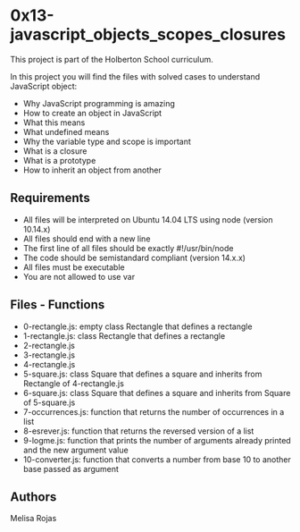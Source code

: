 # 0x13-javascript_objects_scopes_closures

This project is part of the Holberton School curriculum.

In this project you will find the files with solved cases to understand JavaScript object:

* Why JavaScript programming is amazing
* How to create an object in JavaScript
* What this means
* What undefined means
* Why the variable type and scope is important
* What is a closure
* What is a prototype
* How to inherit an object from another


## Requirements

* All files will be interpreted on Ubuntu 14.04 LTS using node (version 10.14.x)
* All files should end with a new line
* The first line of all files should be exactly #!/usr/bin/node
* The code should be semistandard compliant (version 14.x.x)
* All files must be executable
* You are not allowed to use var

## Files - Functions

* 0-rectangle.js: empty class Rectangle that defines a rectangle
* 1-rectangle.js: class Rectangle that defines a rectangle
* 2-rectangle.js
* 3-rectangle.js
* 4-rectangle.js
* 5-square.js: class Square that defines a square and inherits from Rectangle of 4-rectangle.js
* 6-square.js: class Square that defines a square and inherits from Square of 5-square.js
* 7-occurrences.js: function that returns the number of occurrences in a list
* 8-esrever.js: function that returns the reversed version of a list
* 9-logme.js: function that prints the number of arguments already printed and the new argument value
* 10-converter.js: function that converts a number from base 10 to another base passed as argument

## Authors

Melisa Rojas

